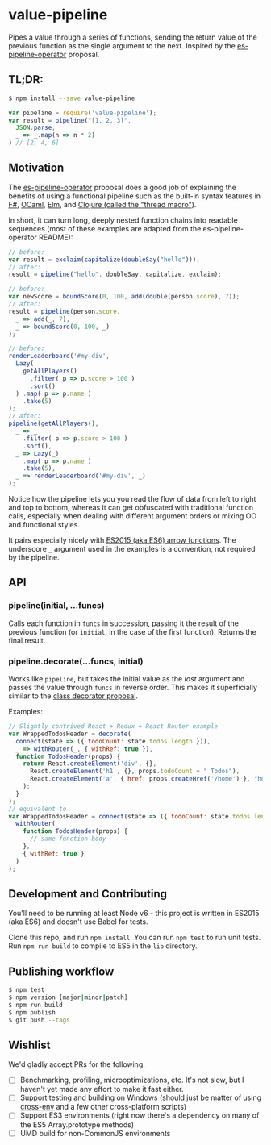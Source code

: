 # value-pipeline

Pipes a value through a series of functions, sending the return value of the previous function as the single argument to the next. Inspired by the [es-pipeline-operator](https://github.com/mindeavor/es-pipeline-operator) proposal.

## TL;DR:

```sh
$ npm install --save value-pipeline
```

```js
var pipeline = require('value-pipeline');
var result = pipeline("[1, 2, 3]",
  JSON.parse,
  _ => _.map(n => n * 2)
) // [2, 4, 6]
```

## Motivation

The [es-pipeline-operator](https://github.com/mindeavor/es-pipeline-operator) proposal does a good job of explaining the benefits of using a functional pipeline such as the built-in syntax features in [F#](https://en.wikibooks.org/wiki/F_Sharp_Programming/Higher_Order_Functions#The_.7C.3E_Operator), [OCaml](http://caml.inria.fr/pub/docs/manual-ocaml/libref/Pervasives.html#VAL%28%7C%3E%29), [Elm](https://edmz.org/design/2015/07/29/elm-lang-notes.html), and [Clojure (called the "thread macro")](https://clojuredocs.org/clojure.core/-%3E).

In short, it can turn long, deeply nested function chains into readable sequences (most of these examples are adapted from the es-pipeline-operator README):

```js
// before:
var result = exclaim(capitalize(doubleSay("hello")));
// after:
result = pipeline("hello", doubleSay, capitalize, exclaim);

// before:
var newScore = boundScore(0, 100, add(double(person.score), 7));
// after:
result = pipeline(person.score,
  _ => add(_, 7),
  _ => boundScore(0, 100, _)
);

// before:
renderLeaderboard('#my-div',
  Lazy(
    getAllPlayers()
      .filter( p => p.score > 100 )
      .sort()
  ) .map( p => p.name )
    .take(5)
);
// after:
pipeline(getAllPlayers(),
  _ => _
    .filter( p => p.score > 100 )
    .sort(),
  _ => Lazy(_)
    .map( p => p.name )
    .take(5),
  _ => renderLeaderboard('#my-div', _)
);
```

Notice how the pipeline lets you you read the flow of data from left to right and top to bottom, whereas it can get obfuscated with traditional function calls, especially when dealing with different argument orders or mixing OO and functional styles.

It pairs especially nicely with [ES2015 (aka ES6) arrow functions](https://developer.mozilla.org/en-US/docs/Web/JavaScript/Reference/Functions/Arrow_functions). The underscore `_` argument used in the examples is a convention, not required by the pipeline.

## API

### pipeline(initial, ...funcs)

Calls each function in `funcs` in succession, passing it the result of the previous function (or `initial`, in the case of the first function). Returns the final result.

### pipeline.decorate(...funcs, initial)

Works like `pipeline`, but takes the initial value as the _last_ argument and passes the value through `funcs` in reverse order. This makes it superficially similar to the [class decorator proposal](https://github.com/wycats/javascript-decorators).

Examples:

```js
// Slightly contrived React + Redux + React Router example
var WrappedTodosHeader = decorate(
  connect(state => ({ todoCount: state.todos.length })),
  _ => withRouter(_, { withRef: true }),
  function TodosHeader(props) {
    return React.createElement('div', {},
      React.createElement('h1', {}, props.todoCount + " Todos"),
      React.createElement('a', { href: props.createHref('/home') }, "home")
    );
  }
);
// equivalent to
var WrappedTodosHeader = connect(state => ({ todoCount: state.todos.length }))(
  withRouter(
    function TodosHeader(props) {
      // same function body
    },
    { withRef: true }
  )
);
```

## Development and Contributing

You'll need to be running at least Node v6 - this project is written in ES2015 (aka ES6) and doesn't use Babel for tests.

Clone this repo, and run `npm install`. You can run `npm test` to run unit tests. Run `npm run build` to compile to ES5 in the `lib` directory.

## Publishing workflow

```sh
$ npm test
$ npm version [major|minor|patch]
$ npm run build
$ npm publish
$ git push --tags
```

## Wishlist

We'd gladly accept PRs for the following:

- [ ] Benchmarking, profiling, microoptimizations, etc. It's not slow, but I haven't yet made any effort to make it fast either.
- [ ] Support testing and building on Windows (should just be matter of using  [cross-env](https://www.npmjs.com/package/cross-env) and a few other cross-platform scripts)
- [ ] Support ES3 environments (right now there's a dependency on many of the ES5 Array.prototype methods)
- [ ] UMD build for non-CommonJS environments

